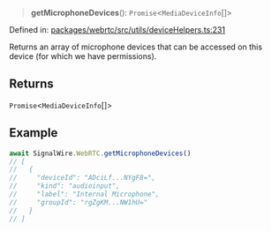 > **getMicrophoneDevices**(): `Promise`\<`MediaDeviceInfo`[]\>

Defined in: [packages/webrtc/src/utils/deviceHelpers.ts:231](https://github.com/signalwire/signalwire-js/blob/52fa77b6c8db68f4c99b30b3776f45a4309e15bf/packages/webrtc/src/utils/deviceHelpers.ts#L231)

Returns an array of microphone devices that can be accessed on this device (for which we have permissions).

## Returns

`Promise`\<`MediaDeviceInfo`[]\>

## Example

```typescript
await SignalWire.WebRTC.getMicrophoneDevices()
// [
//   {
//     "deviceId": "ADciLf...NYgF8=",
//     "kind": "audioinput",
//     "label": "Internal Microphone",
//     "groupId": "rgZgKM...NW1hU="
//   }
// ]
```
